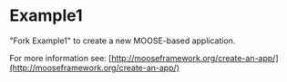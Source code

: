 Example1
=====

"Fork Example1" to create a new MOOSE-based application.

For more information see: [http://mooseframework.org/create-an-app/](http://mooseframework.org/create-an-app/)

